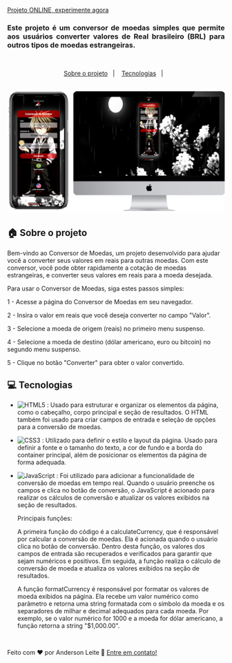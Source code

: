 [Projeto ONLINE, experimente agora](https://anderdev-github.github.io/Conversor-de-moedas/) <br>


<h3 align="justify">
Este projeto é um conversor de moedas simples que permite aos usuários converter valores de Real brasileiro (BRL) para outros tipos de moedas estrangeiras.

</h3>

<br>

<p align="center">
  <a href="#house-Sobre-o-projeto">Sobre o projeto</a>&nbsp;&nbsp;&nbsp;|&nbsp;&nbsp;&nbsp;
  <a href="#computer-Tecnologias">Tecnologias</a>&nbsp;&nbsp;&nbsp;|&nbsp;&nbsp;&nbsp;
</p>

<br>

<img alt="Layout" src="https://github.com/anderdev-GitHub/Conversor-de-moedas/blob/b303f004e5b4f76b397aa07c66204af98c73901d/assets/img-project.png">
<br>


## :house: Sobre o projeto

Bem-vindo ao Conversor de Moedas, um projeto desenvolvido para ajudar você a converter seus valores em reais para outras moedas. Com este conversor, você pode obter rapidamente a cotação de moedas estrangeiras, e converter seus valores em reais para a moeda desejada.

Para usar o Conversor de Moedas, siga estes passos simples:

1 - Acesse a página do Conversor de Moedas em seu navegador.

2 - Insira o valor em reais que você deseja converter no campo "Valor".

3 - Selecione a moeda de origem (reais) no primeiro menu suspenso.

4 - Selecione a moeda de destino (dólar americano, euro ou bitcoin) no segundo menu suspenso.

5 - Clique no botão "Converter" para obter o valor convertido.

## :computer: Tecnologias

- ![HTML5](https://img.shields.io/badge/-HTML5-E34F26?style=flat-square&logo=html5&logoColor=white) :  Usado para estruturar e organizar os elementos da página, como o cabeçalho, corpo principal e seção de resultados. O HTML também foi usado para criar campos de entrada e seleção de opções para a conversão de moedas.
- ![CSS3](https://img.shields.io/badge/-CSS3-1572B6?style=flat-square&logo=css3) : Utilizado para definir o estilo e layout da página. Usado para definir a fonte e o tamanho do texto, a cor de fundo e a borda do container principal, além de posicionar os elementos da página de forma adequada.
- ![JavaScript](https://img.shields.io/badge/-JavaScript-black?style=flat-square&logo=javascript) : Foi utilizado para adicionar a funcionalidade de conversão de moedas em tempo real. Quando o usuário preenche os campos e clica no botão de conversão, o JavaScript é acionado para realizar os cálculos de conversão e atualizar os valores exibidos na seção de resultados.

  Principais funções:

  A primeira função do código é a calculateCurrency, que é responsável por calcular a conversão de moedas. Ela é acionada quando o usuário clica no botão de conversão. Dentro desta função, os valores dos campos de entrada são recuperados e verificados para garantir que sejam numéricos e positivos. Em seguida, a função realiza o cálculo de conversão de moeda e atualiza os valores exibidos na seção de resultados.

  A função formatCurrency é responsável por formatar os valores de moeda exibidos na página. Ela recebe um valor numérico como parâmetro e retorna uma string formatada com o símbolo da moeda e os separadores de milhar e decimal adequados para cada moeda. Por exemplo, se o valor numérico for 1000 e a moeda for dólar americano, a função retorna a string "$1,000.00".

<br>





Feito com ♥ por Anderson Leite :wave: [Entre em contato!](https://www.linkedin.com/in/andersondiasleite/)
